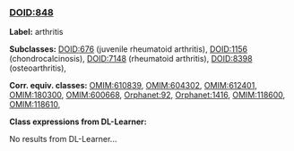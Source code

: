 
### [DOID:848](http://purl.obolibrary.org/obo/DOID_848)
**Label:** arthritis

**Subclasses:** [DOID:676](http://purl.obolibrary.org/obo/DOID_676) (juvenile rheumatoid arthritis), [DOID:1156](http://purl.obolibrary.org/obo/DOID_1156) (chondrocalcinosis), [DOID:7148](http://purl.obolibrary.org/obo/DOID_7148) (rheumatoid arthritis), [DOID:8398](http://purl.obolibrary.org/obo/DOID_8398) (osteoarthritis), 

**Corr. equiv. classes:** [OMIM:610839](http://purl.obolibrary.org/obo/OMIM_610839), [OMIM:604302](http://purl.obolibrary.org/obo/OMIM_604302), [OMIM:612401](http://purl.obolibrary.org/obo/OMIM_612401), [OMIM:180300](http://purl.obolibrary.org/obo/OMIM_180300), [OMIM:600668](http://purl.obolibrary.org/obo/OMIM_600668), [Orphanet:92](http://www.orpha.net/ORDO/Orphanet_92), [Orphanet:1416](http://www.orpha.net/ORDO/Orphanet_1416), [OMIM:118600](http://purl.obolibrary.org/obo/OMIM_118600), [OMIM:118610](http://purl.obolibrary.org/obo/OMIM_118610), 

**Class expressions from DL-Learner:**

No results from DL-Learner...



